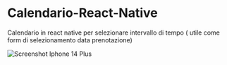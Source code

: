 # Calendario-React-Native
Calendario in react native per selezionare intervallo di tempo ( utile come form di selezionamento data prenotazione)


![Screenshot Iphone 14 Plus](https://raw.githubusercontent.com/vittorioPiotti/Calendario-React-Native/main/screenshot.PNG)
